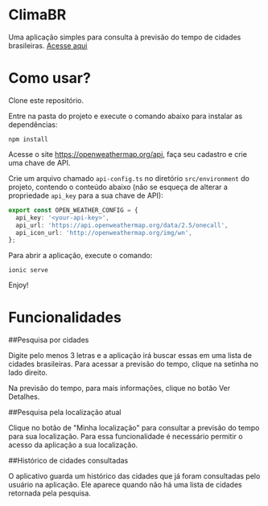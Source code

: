 # ClimaBR

Uma aplicação simples para consulta à previsão do tempo de cidades brasileiras.
[Acesse aqui](https://climabr-trabalho.web.app/home)

# Como usar?

Clone este repositório.

Entre na pasta do projeto e execute o comando abaixo para instalar as dependências:

`npm install`

Acesse o site https://openweathermap.org/api, faça seu cadastro e crie uma chave de API.

Crie um arquivo chamado `api-config.ts` no diretório `src/environment` do projeto, contendo o conteúdo abaixo (não se esqueça de alterar a propriedade `api_key` para a sua chave de API):

```ts
export const OPEN_WEATHER_CONFIG = {
  api_key: '<your-api-key>',
  api_url: 'https://api.openweathermap.org/data/2.5/onecall',
  api_icon_url: 'http://openweathermap.org/img/wn',
};
```

Para abrir a aplicação, execute o comando:

`ionic serve`

Enjoy!

# Funcionalidades

##Pesquisa por cidades

Digite pelo menos 3 letras e a aplicação irá buscar essas em uma lista de cidades brasileiras. Para acessar a previsão do tempo, clique na setinha no lado direito. 

Na previsão do tempo, para mais informações, clique no botão Ver Detalhes.

##Pesquisa pela localização atual

Clique no botão de "Minha localização" para consultar a previsão do tempo para sua localização. Para essa funcionalidade é necessário permitir o acesso da aplicação a sua localização.

##Histórico de cidades consultadas

O aplicativo guarda um histórico das cidades que já foram consultadas pelo usuário na aplicação. Ele aparece quando não há uma lista de cidades retornada pela pesquisa.
